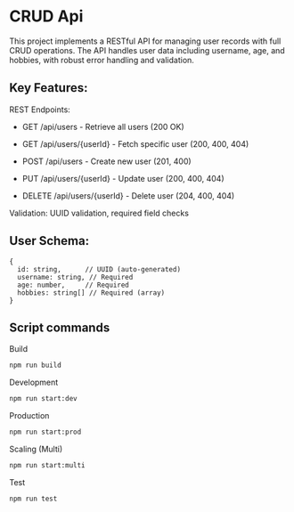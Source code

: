 # CRUD Api
This project implements a RESTful API for managing user records with full CRUD operations. The API handles user data including username, age, and hobbies, with robust error handling and validation.

## Key Features:

REST Endpoints:

- GET /api/users - Retrieve all users (200 OK)

- GET /api/users/{userId} - Fetch specific user (200, 400, 404)

- POST /api/users - Create new user (201, 400)

- PUT /api/users/{userId} - Update user (200, 400, 404)

- DELETE /api/users/{userId} - Delete user (204, 400, 404)

Validation: UUID validation, required field checks

## User Schema:
```
{
  id: string,      // UUID (auto-generated)
  username: string, // Required
  age: number,     // Required
  hobbies: string[] // Required (array)
}
```

## Script commands

Build
```bash
npm run build
```

Development
```bash
npm run start:dev
```

Production
```bash
npm run start:prod
```

Scaling (Multi)
```bash
npm run start:multi
```

Test
```bash
npm run test
```
